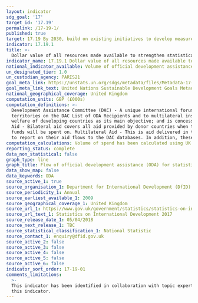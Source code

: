 ```yaml
---
layout: indicator
sdg_goal: '17'
target_id: '17.19'
permalink: /17-19-1/
published: true
target: 17.19 By 2030, build on existing initiatives to develop measurements of progress on sustainable development that complement gross domestic product, and support statistical capacity-building in developing countries
indicator: 17.19.1
title: >-
  Dollar value of all resources made available to strengthen statistical capacity in developing countries
indicator_name: 17.19.1 Dollar value of all resources made available to strengthen statistical capacity in developing countries
national_indicator_available: Volume of official development assistance (ODA) for statistical capacity building
un_designated_tier: 1.0
un_custodian_agency: PARIS21
goal_meta_link: https://unstats.un.org/sdgs/metadata/files/Metadata-17-19-01.pdf
goal_meta_link_text: United Nations Sustainable Development Goals Metadata (PDF 354 KB)
national_geographical_coverage: United Kingdom
computation_units: GBP (£000s)
computation_definitions: >-
  Development Assistance Committee (DAC) - A unique international forum of many of the largest funders of aid, including 30 DAC Members. The World Bank, IMF and UNDP participate as observers. Official development assistance (ODA) - The DAC defines ODA as “those flows to countries and
  territories on the DAC List of ODA Recipients and to multilateral institutions which are i) provided by official agencies, including state and local governments, or by their executive agencies; and ii) each transaction is administered with the promotion of the economic development and
  welfare of developing countries as its main objective; and is concessional in character and conveys a grant element of at least 25 per cent (calculated at a rate of discount of 10 per cent) (http://www.oecd.org/dac/stats/officialdevelopmentassistancedefinitionandcoverage.html.  Bilateral
  Aid - Bilateral aid covers all aid provided by donor countries when the recipient country, sector or project is known. Bilateral aid also includes aid that is channelled through a multilateral organisation where the government department determines the country, sector or theme that the
  funds will be spent on. Multilateral Aid - This is aid delivered in the form of core contributions to organisations on the DAC List of Multilateral Organisations. Purpose Codes - The DAC (Development Assistance Committee) Secretariat maintains various code lists which are used by donors
  to report on their aid flows to the DAC databases. In addition, these codes are used to classify information in the DAC databases. The sector classification codes used can be found on the OECD website (http://www.oecd.org/dac/stats/purposecodessectorclassification.html).
computation_calculations: Volume of spend has been calculated using UK ODA spend on sector code 16062 – Statistical Capability Building (Both in National Statistical Offices and any other government ministries). Both Bilateral and Imputed Multilateral ODA have been included. 
reporting_status: complete
data_non_statistical: false
graph_type: line
graph_title: Flow of official development assistance (ODA) for statistical capacity building
data_show_map: false
data_keywords: ODA
source_active_1: true
source_organisation_1: Department for International Development (DfID)
source_periodicity_1: Annual
source_earliest_available_1: 2009
source_geographical_coverage_1: United Kingdom
source_url_1: https://www.gov.uk/government/statistics/statistics-on-international-development-2017
source_url_text_1: Statistics on International Development 2017
source_release_date_1: 05/04/2018
source_next_release_1: TBC
source_statistical_classification_1: National Statistic
source_contact_1: enquiry@dfid.gov.uk
source_active_2: false
source_active_3: false
source_active_4: false
source_active_5: false
source_active_6: false
indicator_sort_order: 17-19-01
comments_limitations: 
  >-
  This indicator has been identified in collaboration with topic experts. Data follows the UN specification for
  this indicator.
---
```

